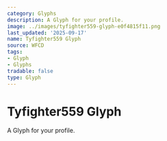 ```yaml
---
category: Glyphs
description: A Glyph for your profile.
image: ../images/tyfighter559-glyph-e0f4815f11.png
last_updated: '2025-09-17'
name: Tyfighter559 Glyph
source: WFCD
tags:
- Glyph
- Glyphs
tradable: false
type: Glyph
---
```


# Tyfighter559 Glyph

A Glyph for your profile.

